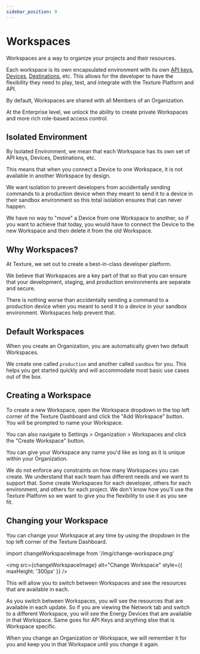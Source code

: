 ```yaml
---
sidebar_position: 9
---
```


# Workspaces

Workspaces are a way to organize your projects and their resources. 

Each workspace is its own encapsulated environment with its own [API keys](/docs/api/keys), [Devices](devices), [Destinations](destinations), etc. This allows for the developer to have the flexibility they need to play, test, and integrate with the Texture Platform and API.

By default, Workspaces are shared with all Members of an Organization.

At the Enterprise level, we unlock the ability to create private Workspaces and more rich role-based access control.

## Isolated Environment

By Isolated Environment, we mean that each Workspace has its own set of API keys, Devices, Destinations, etc.

This means that when you connect a Device to one Workspace, it is not available in another Workspace by design.

We want isolation to prevent developers from accidentally sending commands to a production device when they meant to send it to a device in their sandbox environment so this total isolation ensures that can never happen.

We have no way to "move" a Device from one Workspace to another, so if you want to achieve that today, you would have to connect the Device to the new Workspace and then delete it from the old Workspace.

## Why Workspaces?
At Texture, we set out to create a best-in-class developer platform.

We believe that Workspaces are a key part of that so that you can ensure that your development, staging, and production environments are separate and secure.

There is nothing worse than accidentally sending a command to a production device when you meant to send it to a device in your sandbox environment. Workspaces help prevent that.

## Default Workspaces
    
When you create an Organization, you are automatically given two default Workspaces. 

We create one called `production` and another called `sandbox` for you. This helps you get started quickly and will accommodate most basic use cases out of the box.

## Creating a Workspace

To create a new Workspace, open the Workspace dropdown in the top left corner of the Texture Dashboard and click the "Add Workspace" button. You will be prompted to name your Workspace.

You can also navigate to Settings > Organization > Workspaces and click the "Create Workspace" button.  

You can give your Workspace any name you'd like as long as it is unique within your Organization.

We do not enforce any constraints on how many Workspaces you can create. We understand that each team has different needs and we want to support that. Some create Workspaces for each developer, others for each environment, and others for each project. We don't know how you'll use the Texture Platform so we want to give you the flexibility to use it as you see fit.

## Changing your Workspace

You can change your Workspace at any time by using the dropdown in the top left corner of the Texture Dashboard. 
 
import changeWorkspaceImage from '/img/change-workspace.png'

<img src={changeWorkspaceImage} alt="Change Workspace" style={{ maxHeight: '300px' }} />

This will allow you to switch between Workspaces and see the resources that are available in each.

As you switch between Workspaces, you will see the resources that are available in each update. So if you are viewing the Network tab and switch to a different Workspace, you will see the Energy Devices that are available in that Workspace. Same goes for API Keys and anything else that is Workspace specific.

When you change an Organization or Workspace, we will remember it for you and keep you in that Workspace until you change it again.
